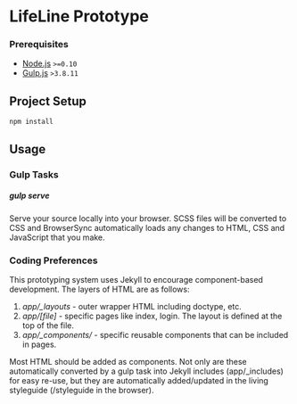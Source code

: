 # LifeLine Prototype

### Prerequisites
- [Node.js](https://nodejs.org) `>=0.10`
- [Gulp.js](http://gulpjs.com) `>3.8.11`

## Project Setup

`npm install`

## Usage

### Gulp Tasks

##### gulp serve
Serve your source locally into your browser. SCSS files will be converted to CSS and BrowserSync automatically loads any changes to HTML, CSS and JavaScript that you make.

### Coding Preferences

This prototyping system uses Jekyll to encourage component-based development. The layers of HTML are as follows:

1. *app/_layouts* - outer wrapper HTML including doctype, etc.
2. *app/[file]* - specific pages like index, login. The layout is defined at the top of the file.
3. *app/_components/* - specific reusable components that can be included in pages.

Most HTML should be added as components. Not only are these automatically converted by a gulp task into Jekyll includes (app/_includes) for easy re-use, but they are automatically added/updated in the living styleguide (/styleguide in the browser).




